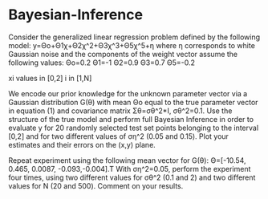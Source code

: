 # Bayesian-Inference

Consider the generalized linear regression problem defined by the following model: 
y=Θο+Θ1χ+Θ2χ^2+Θ3χ^3+Θ5χ^5+η
where η corresponds to white Gaussian noise and the components of the weight vector assume the following values: 
Θο=0.2 Θ1=-1 Θ2=0.9 Θ3=0.7 Θ5=-0.2

xi values in [0,2]
i in [1,N]

We encode our prior knowledge for the unknown parameter vector via a Gaussian distribution G(θ) with mean Θο equal to the true parameter vector 
in equation (1) and covariance matrix Σθ=σθ^2*Ι, σθ^2=0.1. Use the structure of the true model and perform full Bayesian Inference in order to evaluate y 
for 20 randomly selected test set points belonging to the interval [0,2] and for two different values of ση^2 (0.05 and 0.15). Plot your estimates and 
their errors on the (x,y) plane. 

Repeat experiment  using the following mean vector for G(θ): Θ=[-10.54, 0.465, 0.0087, -0.093,-0.004].Τ
With ση^2=0.05, perform the experiment four times, using two different values for σθ^2 (0.1 and 2) and two different values for Ν (20 and 500).
Comment on your results.
